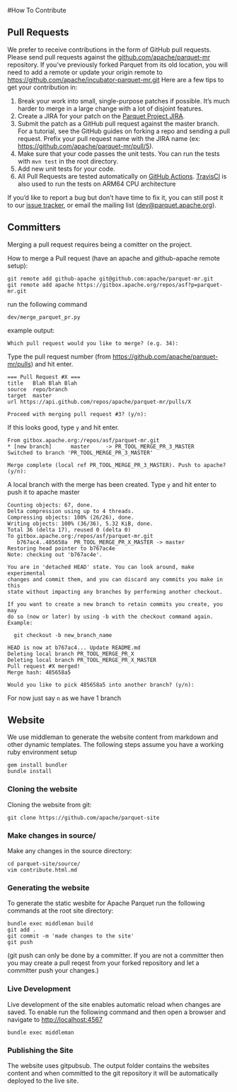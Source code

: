 #How To Contribute

## Pull Requests

We prefer to receive contributions in the form of GitHub pull requests. Please send pull requests against the [github.com/apache/parquet-mr](https://github.com/apache/parquet-mr) repository. If you've previously forked Parquet from its old location, you will need to add a remote or update your origin remote to https://github.com/apache/incubator-parquet-mr.git
Here are a few tips to get your contribution in:

  1. Break your work into small, single-purpose patches if possible. It’s much harder to merge in a large change with a lot of disjoint features.
  2. Create a JIRA for your patch on the [Parquet Project JIRA](https://issues.apache.org/jira/browse/PARQUET).
  3. Submit the patch as a GitHub pull request against the master branch. For a tutorial, see the GitHub guides on forking a repo and sending a pull request. Prefix your pull request name with the JIRA name (ex: https://github.com/apache/parquet-mr/pull/5).
  4. Make sure that your code passes the unit tests. You can run the tests with `mvn test` in the root directory. 
  5. Add new unit tests for your code. 
  6. All Pull Requests are tested automatically on [GitHub Actions](https://github.com/apache/parquet-mr/actions). [TravisCI](https://travis-ci.org/github/apache/parquet-mr) is also used to run the tests on ARM64 CPU architecture

If you’d like to report a bug but don’t have time to fix it, you can still post it to our [issue tracker](https://issues.apache.org/jira/browse/PARQUET), or email the mailing list (dev@parquet.apache.org).

## Committers

Merging a pull request requires being a comitter on the project.

How to merge a Pull request (have an apache and github-apache remote setup):

	git remote add github-apache git@github.com:apache/parquet-mr.git
	git remote add apache https://gitbox.apache.org/repos/asf?p=parquet-mr.git

run the following command

	dev/merge_parquet_pr.py

example output:

	Which pull request would you like to merge? (e.g. 34):

Type the pull request number (from https://github.com/apache/parquet-mr/pulls) and hit enter.

	=== Pull Request #X ===
	title	Blah Blah Blah
	source	repo/branch
	target	master
	url	https://api.github.com/repos/apache/parquet-mr/pulls/X

	Proceed with merging pull request #3? (y/n): 

If this looks good, type `y` and hit enter.

	From gitbox.apache.org:/repos/asf/parquet-mr.git
	* [new branch]      master     -> PR_TOOL_MERGE_PR_3_MASTER
	Switched to branch 'PR_TOOL_MERGE_PR_3_MASTER'

	Merge complete (local ref PR_TOOL_MERGE_PR_3_MASTER). Push to apache? (y/n):

A local branch with the merge has been created. Type `y` and hit enter to push it to apache master

	Counting objects: 67, done.
	Delta compression using up to 4 threads.
	Compressing objects: 100% (26/26), done.
	Writing objects: 100% (36/36), 5.32 KiB, done.
	Total 36 (delta 17), reused 0 (delta 0)
	To gitbox.apache.org:/repos/asf/parquet-mr.git
	   b767ac4..485658a  PR_TOOL_MERGE_PR_X_MASTER -> master
	Restoring head pointer to b767ac4e
	Note: checking out 'b767ac4e'.

	You are in 'detached HEAD' state. You can look around, make experimental
	changes and commit them, and you can discard any commits you make in this
	state without impacting any branches by performing another checkout.

	If you want to create a new branch to retain commits you create, you may
	do so (now or later) by using -b with the checkout command again. Example:

	  git checkout -b new_branch_name

	HEAD is now at b767ac4... Update README.md
	Deleting local branch PR_TOOL_MERGE_PR_X
	Deleting local branch PR_TOOL_MERGE_PR_X_MASTER
	Pull request #X merged!
	Merge hash: 485658a5

	Would you like to pick 485658a5 into another branch? (y/n):

For now just say `n` as we have 1 branch

## Website

We use middleman to generate the website content from markdown and other 
dynamic templates. The following steps assume you have a working 
ruby environment setup

	gem install bundler
	bundle install

### Cloning the website
Cloning the website from git:

	git clone https://github.com/apache/parquet-site

### Make changes in source/
Make any changes in the source directory:

	cd parquet-site/source/
	vim contribute.html.md

### Generating the website
To generate the static wesbite for Apache Parquet run the following commands at the root site directory:

	bundle exec middleman build
	git add .
	git commit -m 'made changes to the site'
	git push

(git push can only be done by a committer. If you are not a committer then you
may create a pull reqest from your forked repository and let a committer push
your changes.)

### Live Development 
Live development of the site enables automatic reload when changes are saved. 
To enable run the following command and then open a browser and navigate to 
[http://localhost:4567](http://localhost:4567/) 

	bundle exec middleman 

### Publishing the Site
The website uses gitpubsub. The output folder contains the websites content
and when committed to the git repository it will be automatically deployed to
the live site. 

